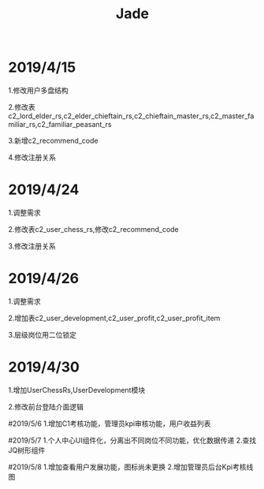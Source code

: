 <p align="center">
    <a href="https://github.com/yiisoft" target="_blank">
    </a>
    <h1 align="center">Jade</h1>
    <br>
</p>

# 2019/4/15

1.修改用户多盘结构

2.修改表c2_lord_elder_rs,c2_elder_chieftain_rs,c2_chieftain_master_rs,c2_master_familiar_rs,c2_familiar_peasant_rs

3.新增c2_recommend_code

4.修改注册关系

# 2019/4/24
1.调整需求

2.修改表c2_user_chess_rs,修改c2_recommend_code

3.修改注册关系

# 2019/4/26

1.调整需求

2.增加表c2_user_development,c2_user_profit,c2_user_profit_item

3.层级岗位用二位锁定


# 2019/4/30
1.增加UserChessRs,UserDevelopment模块

2.修改前台登陆介面逻辑

#2019/5/6
1.增加C1考核功能，管理员kpi审核功能，用户收益列表

#2019/5/7
1.个人中心UI组件化，分离出不同岗位不同功能，优化数据传递
2.查找JQ树形组件

#2019/5/8
1.增加查看用户发展功能，图标尚未更换
2.增加管理员后台Kpi考核线图